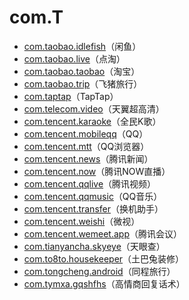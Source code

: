 # com.T

- [com.taobao.idlefish](./com.taobao.idlefish/readme.md)（闲鱼）
- [com.taobao.live](./com.taobao.live/readme.md)（点淘）
- [com.taobao.taobao](./com.taobao.taobao/readme.md)（淘宝）
- [com.taobao.trip](./com.taobao.trip/readme.md)（飞猪旅行）
- [com.taptap](./com.taptap/readme.md)（TapTap）
- [com.telecom.video](./com.telecom.video/readme.md)（天翼超高清）
- [com.tencent.karaoke](./com.tencent.karaoke/readme.md)（全民K歌）
- [com.tencent.mobileqq](./com.tencent.mobileqq/readme.md)（QQ）
- [com.tencent.mtt](./com.tencent.mtt/readme.md)（QQ浏览器）
- [com.tencent.news](./com.tencent.news/readme.md)（腾讯新闻）
- [com.tencent.now](./com.tencent.now/readme.md)（腾讯NOW直播）
- [com.tencent.qqlive](./com.tencent.qqlive/readme.md)（腾讯视频）
- [com.tencent.qqmusic](./com.tencent.qqmusic/readme.md)（QQ音乐）
- [com.tencent.transfer](./com.tencent.transfer/readme.md)（换机助手）
- [com.tencent.weishi](./com.tencent.weishi/readme.md)（微视）
- [com.tencent.wemeet.app](./com.tencent.wemeet.app/readme.md)（腾讯会议）
- [com.tianyancha.skyeye](./com.tianyancha.skyeye/readme.md)（天眼查）
- [com.to8to.housekeeper](./com.to8to.housekeeper/readme.md)（土巴兔装修）
- [com.tongcheng.android](./com.tongcheng.android/readme.md)（同程旅行）
- [com.tymxa.gqshfhs](./com.tymxa.gqshfhs/readme.md)（高情商回复话术）
